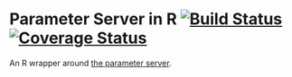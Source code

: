 Parameter Server in R [![Build Status](https://travis-ci.org/robertzk/parameterservr.svg?branch=master)](https://travis-ci.org/robertzk/parameterservr) [![Coverage Status](https://coveralls.io/repos/robertzk/parameterservr/badge.svg?branch=master)](https://coveralls.io/r/robertzk/parameterservr)
===========

An R wrapper around [the parameter server](https://github.com/avantcredit/parameter_server).

